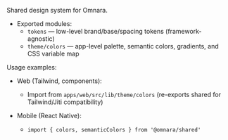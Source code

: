 Shared design system for Omnara.

- Exported modules:
  - `tokens` — low-level brand/base/spacing tokens (framework-agnostic)
  - `theme/colors` — app-level palette, semantic colors, gradients, and CSS variable map

Usage examples:

- Web (Tailwind, components):
  - Import from `apps/web/src/lib/theme/colors` (re-exports shared for Tailwind/Jiti compatibility)

- Mobile (React Native):
  - `import { colors, semanticColors } from '@omnara/shared'`


